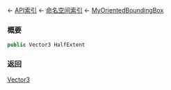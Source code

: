 ← [API索引](Api-Index) ← [命名空间索引](Namespace-Index) ← [MyOrientedBoundingBox](VRageMath.MyOrientedBoundingBox)

### 概要

```csharp
public Vector3 HalfExtent
```

### 返回

[Vector3](VRageMath.Vector3)

